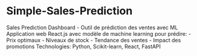 # Simple-Sales-Prediction
Sales Prediction Dashboard - Outil de prédiction des ventes avec ML  Application web React.js avec modèle de machine learning pour prédire: - Prix optimaux - Niveaux de stock - Tendance des ventes - Impact des promotions  Technologies: Python, Scikit-learn, React, FastAPI
